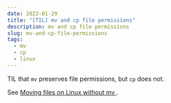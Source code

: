 ```yaml
---
date: 2022-01-29
title: "[TIL] mv and cp file permissions"
description: mv and cp file permissions
slug: mv-and-cp-file-permissions
tags:
  - mv
  - cp
  - linux
---
```


TIL that `mv` preserves file permissions, but `cp` does not.

See [ Moving files on Linux without mv
](https://opensource.com/article/19/8/moving-files-linux-without-mv).